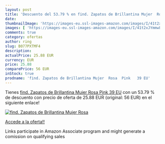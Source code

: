 ```yaml
---
layout: post
title: 'Descuento del 53.79 % en find. Zapatos de Brillantina Mujer  Rosa'
date: 
thumbnailImage: 'https://images-eu.ssl-images-amazon.com/images/I/41t2xJYmmwL._SL200_.jpg'
images: [ 'https://images-eu.ssl-images-amazon.com/images/I/41t2xJYmmwL._SL200_.jpg' ]
comments: true
category: ofertas
author: ring
slug: B077PXTMF4
description:
actualPrice: 25.88 EUR
currency: EUR
price: 25.88
comparePrice: 56 EUR
inStock: true
prodname: 'find. Zapatos de Brillantina Mujer  Rosa  Pink   39 EU'
---
```


Tienes [find. Zapatos de Brillantina Mujer  Rosa  Pink   39 EU](https://www.amazon.es/dp/B077PXTMF4/?tag=tolees-21) con un 53.79 % de descuento con precio de oferta de 25.88 EUR (original: 56 EUR) en el siguiente enlace!

[![find. Zapatos de Brillantina Mujer  Rosa](https://images-eu.ssl-images-amazon.com/images/I/41t2xJYmmwL._SL200_.jpg)](https://www.amazon.es/dp/B077PXTMF4/?tag=tolees-21)

[Accede a la oferta!!](https://www.amazon.es/dp/B077PXTMF4/?tag=tolees-21)

Links participate in Amazon Associate program and might generate a comission on qualifying sales


